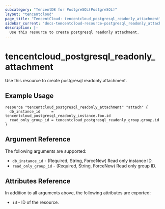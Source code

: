 ```yaml
---
subcategory: "TencentDB for PostgreSQL(PostgreSQL)"
layout: "tencentcloud"
page_title: "TencentCloud: tencentcloud_postgresql_readonly_attachment"
sidebar_current: "docs-tencentcloud-resource-postgresql_readonly_attachment"
description: |-
  Use this resource to create postgresql readonly attachment.
---
```


# tencentcloud_postgresql_readonly_attachment

Use this resource to create postgresql readonly attachment.

## Example Usage

```hcl
resource "tencentcloud_postgresql_readonly_attachment" "attach" {
  db_instance_id     = tencentcloud_postgresql_readonly_instance.foo.id
  read_only_group_id = tencentcloud_postgresql_readonly_group.group.id
}
```

## Argument Reference

The following arguments are supported:

* `db_instance_id` - (Required, String, ForceNew) Read only instance ID.
* `read_only_group_id` - (Required, String, ForceNew) Read only group ID.

## Attributes Reference

In addition to all arguments above, the following attributes are exported:

* `id` - ID of the resource.




